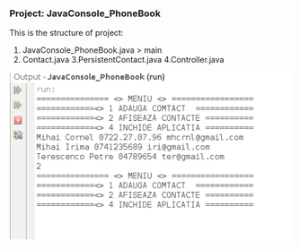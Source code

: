 ### Project: JavaConsole_PhoneBook

This is the structure of project:
1. JavaConsole_PhoneBook.java > main
2. Contact.java
3.PersistentContact.java
4.Controller.java

![screenshot](https://github.com/mhcrnl/JavaConsole_PhoneBook/blob/master/ScreenShot/Screenshot%20from%202016-05-03%2013:56:42.png)